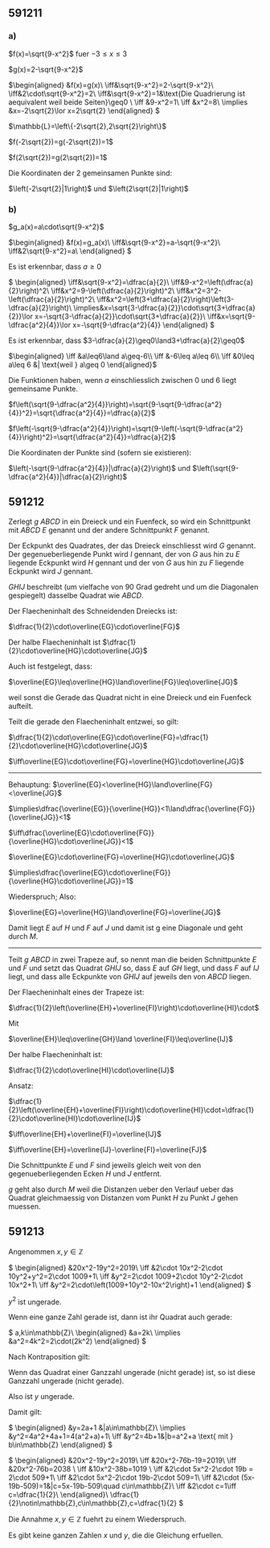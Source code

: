 ## 591211
### a)
$f(x)=\sqrt{9-x^2}$ fuer $-3\leq x\leq3$

$g(x)=2-\sqrt{9-x^2}$

$\begin{aligned}
&f(x)=g(x)\\
\iff&\sqrt{9-x^2}=2-\sqrt{9-x^2}\\
\iff&2\cdot\sqrt{9-x^2}=2\\
\iff&\sqrt{9-x^2}=1&\text{Die Quadrierung ist aequivalent weil beide Seiten}\geq0 \\
\iff &9-x^2=1\\
\iff &x^2=8\\
\implies &x=-2\sqrt{2}\lor x=2\sqrt{2}
\end{aligned}
$

$\mathbb{L}=\left\{-2\sqrt{2},2\sqrt{2}\right\}$

$f(-2\sqrt{2})=g(-2\sqrt{2})=1$

$f(2\sqrt{2})=g(2\sqrt{2})=1$

Die Koordinaten der 2 gemeinsamen Punkte sind:

$\left(-2\sqrt{2}|1\right)$ und $\left(2\sqrt{2}|1\right)$

### b)

$g_a(x)=a\cdot\sqrt{9-x^2}$

$\begin{aligned}
&f(x)=g_a(x)\\
\iff&\sqrt{9-x^2}=a-\sqrt{9-x^2}\\
\iff&2\sqrt{9-x^2}=a\\
\end{aligned}
$

Es ist erkennbar, dass $a\geq0$

$
\begin{aligned}
\iff&\sqrt{9-x^2}=\dfrac{a}{2}\\
\iff&9-x^2=\left(\dfrac{a}{2}\right)^2\\
\iff&x^2=9-\left(\dfrac{a}{2}\right)^2\\
\iff&x^2=3^2-\left(\dfrac{a}{2}\right)^2\\
\iff&x^2=\left(3+\dfrac{a}{2}\right)\left(3-\dfrac{a}{2}\right)\\
\implies&x=\sqrt{3-\dfrac{a}{2}}\cdot\sqrt{3+\dfrac{a}{2}}\lor
x=-\sqrt{3-\dfrac{a}{2}}\cdot\sqrt{3+\dfrac{a}{2}}\\
\iff&x=\sqrt{9-\dfrac{a^2}{4}}\lor
x=-\sqrt{9-\dfrac{a^2}{4}}
\end{aligned}
$

Es ist erkennbar, dass $3-\dfrac{a}{2}\geq0\land3+\dfrac{a}{2}\geq0$

$\begin{aligned}
\iff &a\leq6\land a\geq-6\\
\iff &-6\leq a\leq 6\\
\iff &0\leq a\leq 6 &| \text{weil } a\geq 0
\end{aligned}$

Die Funktionen haben, wenn $a$ einschliesslich zwischen 0 und 6 liegt gemeinsame Punkte.

$f\left(\sqrt{9-\dfrac{a^2}{4}}\right)=\sqrt{9-\sqrt{9-\dfrac{a^2}{4}}^2}=\sqrt{\dfrac{a^2}{4}}=\dfrac{a}{2}$

$f\left(-\sqrt{9-\dfrac{a^2}{4}}\right)=\sqrt{9-\left(-\sqrt{9-\dfrac{a^2}{4}}\right)^2}=\sqrt{\dfrac{a^2}{4}}=\dfrac{a}{2}$

Die Koordinaten der Punkte sind (sofern sie existieren):

$\left(-\sqrt{9-\dfrac{a^2}{4}}|\dfrac{a}{2}\right)$
und
$\left(\sqrt{9-\dfrac{a^2}{4}}|\dfrac{a}{2}\right)$




## 591212

Zerlegt $g$ $ABCD$ in ein Dreieck und ein Fuenfeck, so wird ein Schnittpunkt mit $ABCD$ $E$ genannt und der andere Schnittpunkt $F$ genannt.

Der Eckpunkt des Quadrates, der das Dreieck einschliesst wird $G$ genannt.
Der gegenueberliegende Punkt wird $I$ gennant, der von $G$ aus hin zu $E$ liegende Eckpunkt wird $H$ gennant und der von $G$ aus hin zu $F$ liegende Eckpunkt wird $J$ gennant.

$GHIJ$ beschreibt (um vielfache von 90 Grad gedreht und um die Diagonalen gespiegelt) dasselbe Quadrat wie $ABCD$.

Der Flaecheninhalt des Schneidenden Dreiecks ist:

$\dfrac{1}{2}\cdot\overline{EG}\cdot\overline{FG}$

Der halbe Flaecheninhalt ist $\dfrac{1}{2}\cdot\overline{HG}\cdot\overline{JG}$

Auch ist festgelegt, dass:

$\overline{EG}\leq\overline{HG}\land\overline{FG}\leq\overline{JG}$

weil sonst die Gerade das Quadrat nicht in eine Dreieck und ein Fuenfeck aufteilt.

Teilt die gerade den Flaecheninhalt entzwei, so gilt:

$\dfrac{1}{2}\cdot\overline{EG}\cdot\overline{FG}=\dfrac{1}{2}\cdot\overline{HG}\cdot\overline{JG}$

$\iff\overline{EG}\cdot\overline{FG}=\overline{HG}\cdot\overline{JG}$

---

Behauptung: $\overline{EG}<\overline{HG}\land\overline{FG}<\overline{JG}$

$\implies\dfrac{\overline{EG}}{\overline{HG}}<1\land\dfrac{\overline{FG}}{\overline{JG}}<1$

$\iff\dfrac{\overline{EG}\cdot\overline{FG}}{\overline{HG}\cdot\overline{JG}}<1$


$\overline{EG}\cdot\overline{FG}=\overline{HG}\cdot\overline{JG}$

$\implies\dfrac{\overline{EG}\cdot\overline{FG}}{\overline{HG}\cdot\overline{JG}}=1$

Wiederspruch; Also:

$\overline{EG}=\overline{HG}\land\overline{FG}=\overline{JG}$

Damit liegt $E$ auf $H$ und $F$ auf $J$ und damit ist g eine Diagonale und geht durch $M$.

---

Teilt $g$ $ABCD$ in zwei Trapeze auf, so nennt man die beiden Schnittpunkte $E$ und $F$ und setzt das Quadrat $GHIJ$ so, dass $E$ auf $GH$ liegt, und dass $F$ auf $IJ$ liegt, und dass alle Eckpunkte von $GHIJ$ auf jeweils den von $ABCD$ liegen.

Der Flaecheninhalt eines der Trapeze ist:

$\dfrac{1}{2}\left(\overline{EH}+\overline{FI}\right)\cdot\overline{HI}\cdot$

Mit

$\overline{EH}\leq\overline{GH}\land \overline{FI}\leq\overline{IJ}$

Der halbe Flaecheninhalt ist:

$\dfrac{1}{2}\cdot\overline{HI}\cdot\overline{IJ}$

Ansatz:

$\dfrac{1}{2}\left(\overline{EH}+\overline{FI}\right)\cdot\overline{HI}\cdot=\dfrac{1}{2}\cdot\overline{HI}\cdot\overline{IJ}$

$\iff\overline{EH}+\overline{FI}=\overline{IJ}$

$\iff\overline{EH}=\overline{IJ}-\overline{FI}=\overline{FJ}$

Die Schnittpunkte $E$ und $F$ sind jeweils gleich weit von den gegenueberliegenden Ecken $H$ und $J$ entfernt.

$g$ geht also durch $M$ weil die Distanzen ueber den Verlauf ueber das Quadrat gleichmaessig von Distanzen vom Punkt $H$ zu Punkt $J$ gehen muessen.

## 591213

Angenommen $x,y \in \mathbb{Z}$

$
\begin{aligned}
&20x^2-19y^2=2019\\
\iff &2\cdot 10x^2-2\cdot 10y^2+y^2=2\cdot 1009+1\\
\iff &y^2=2\cdot 1009+2\cdot 10y^2-2\cdot 10x^2+1\\
\iff &y^2=2\cdot\left(1009+10y^2-10x^2\right)+1 
\end{aligned}
$

$y^2$ ist ungerade.

Wenn eine ganze Zahl gerade ist, dann ist ihr Quadrat auch gerade:

$
a,k\in\mathbb{Z}\\
\begin{aligned}
&a=2k\\
\implies &a^2=4k^2=2\cdot(2k^2)
\end{aligned}
$

Nach Kontraposition gilt:

Wenn das Quadrat einer Ganzzahl ungerade (nicht gerade) ist, so ist diese Ganzzahl ungerade (nicht gerade).

Also ist $y$ ungerade.

Damit gilt:

$
\begin{aligned}
&y=2a+1 &|a\in\mathbb{Z}\\
\implies &y^2=4a^2+4a+1=4(a^2+a)+1\\
\iff &y^2=4b+1&|b=a^2+a \text{ mit } b\in\mathbb{Z}
\end{aligned}
$

$
\begin{aligned}
&20x^2-19y^2=2019\\
\iff &20x^2-76b-19=2019\\
\iff &20x^2-76b=2038 \\
\iff &10x^2-38b=1019 \\
\iff &2\cdot 5x^2-2\cdot 19b = 2\cdot 509+1\\
\iff &2\cdot 5x^2-2\cdot 19b-2\cdot 509=1\\
\iff &2\cdot (5x-19b-509)=1&|c=5x-19b-509\quad c\in\mathbb{Z}\\
\iff &2\cdot c=1\iff c=\dfrac{1}{2}\\
\end{aligned}\\
\dfrac{1}{2}\notin\mathbb{Z},c\in\mathbb{Z},c=\dfrac{1}{2}
$

Die Annahme $x,y \in \mathbb{Z}$ fuehrt zu einem Wiederspruch.

Es gibt keine ganzen Zahlen $x$ und $y$, die die Gleichung erfuellen.